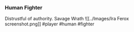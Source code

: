 ### Human Fighter
Distrustful of authority.
Savage Wrath
![[../Images/Ira Ferox screenshot.png]]
#player #human #fighter